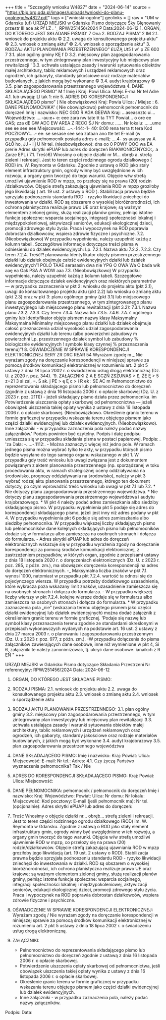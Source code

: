 +++
title = "Szczegóły wniosku W4827"
date = "2024-06-14"
source = "https://bip.brg.gda.pl/images/uploads/wnioski-do-planu-ogolnego/w4827.pdf"
tags = ["wnioski-ogolne"]
geolinks = []
raw = "UM w Gdansku (uf) URZĄD MIEJSKI w Gdańsku  Pismo dotyczące Śky Glęnowaniy przestr III ace ak Pf LZ . '_ RPW/251456/2024 P Data:2024-06-12 1. ORGAN, DO KTÓREGO JEST SKŁADANE PiŚMIO' 7 Ona 2. RODZAJ PISMA” 2 IM 2.1. wniosek do projektu aktu © 2.2. uwaga do konsultowanego projektu-aktu” © 2.3. wniosek o zmianę aktu” © 2.4. wniosek o sporządzenie aktu” 3. RODZAJ AKTU PLANOWANIA PRZESTRZENNEGO”  £UŻĄ Ut5 I   w' p ZE 600 7 3.1. plan ogólny gminy KĘ f D 3.2. miejscowy plan zagospodarowania przestrzennego, w tym zintegrowany plan inwestycyjny lub miejscowy plan rewitalizacji ' 3.3. uchwała ustalająca zasady i warunki sytuowania obiektów małej architektury, tablic reklamowych i urządzeń reklamowych oraz ogrodzeń, ich gabaryty, standardy jakościowe oraz rodzaje materiałów budowlanych, z jakich mogą być wykonane © 3.4. audyt krajobrazowy © 3.5. plan zagospodarowania przestrzennego województwa 4. DANE SKŁADAJĄCEGO PISMO” M f Imię i Kraj: Powi Ulica: Miejs E-ma Nr tel Adre 4.1. lub uwagą: Ll tak 1: nie 5. ADRES DO KORESPONDENCJI SKŁADAJĄCEGO pismo” ( Nie obowiązkowo) Kraj: Powia Ulica: / Miejsc : 6. DANE PEŁNOMOCNIKA” ( Nie obowiązkowo)  pełnomocnik pełnomocnik do doręczeń Imię i nazwisko: NEC GGÓ R AGA GEEWA Kraj: ...aseasnztc ui... Województwo: ....-au:e+ e: eee zara nw tate tt ta TYT Powiat... o ore ee GAS; zza dE GW ADC EW AREA Z RECO ŚJ Nr domu: ...... Nr lokalu: ......ume see ee see eee Miejscowość: ...-.-144:-1- 40: 8:00 rena terra tt tera Kod POCZIOWY:....- ee: se sesase see sea zataan ano tte tet E-mail (w przypadku gdy pełnomocnik posiada adres e-mail); ....4- ss auasssa ya A GŁÓ  ho, JJ  - i j U Nr tel. (nieobowiązkowo): dna oo 0 POWY OOO wa EA prerie Adres skrytki ePUAP lub adres do doręczeń BIAKWONICZNYCIO:,. a Zarze EPL i  7.1. Treść6) Wnosimy o objęcie działki nr M... obręb a. strefą zieleni i rekreacji. Jest to teren  części rodzinnego ogrodu działkowego ( ROD) im. W. Reymonta w Gdańsku. Zgodnie z ustawą o  ROD jako stały element infrastruktury gmin, ogrody winny być uwzględnione w ich rozwoju, a organy  gmin tworzyć do tego warunki. Objęcie w/w strefą umożliwi ujawnienie ROD w mpzp, co przełoży się na  prawa (20) rodzin /działkowców. Objęcie strefą zakazującą ujawniania ROD w mpzp groziłoby jego likwidacją ( art. 19 ust. 2 ustawy o ROD ). Stabilizacja prawna będzie sprzyjała podnoszeniu standardu ROD - ryzyko likwidacji zniechęci do inwestowania w działki. ROD są obszarem o wysokiej bioróżnorodności, ich ochrona planistyczna realizuje prawo UE oraz krajowe; są ważnym elementem zielonej gminy, służą realizacji planów gminy, pełniąc istotne funkcje społeczne: wsparcia socjalnego, integracji społeczności lokalnej i międzypokoleniowej, aktywizacji seniorów, edukacji ekologicznej dzieci, promocji zdrowego stylu życia. Praca i wypoczynek na ROD poprawia dobrostan działkowców, wspiera  zdrowie fizyczne i psychiczne. 7.2. (Nieobowiązkowo) W przypadku wypełnienia, należy uzupełnić każdą z kolumn tabeli. Szczegółowe informacje dotyczące treści pisma w odniesieniu do działek ewidencyjnych: Lp.  7.2.1. Nazwa aktu 7.2.2. 7.2.3. Czy teren 7.2.4. Treść?!  planowania Identyfikator objęty pismem  przestrzennego działki lub działek obejmuje całość ewidencyjnych działki lub działek  ewidencyjnych”! POLO TAAE serasasin dwa  nie YPG O OWA Wa O bada wik aaę ea Oak PSA A WOW aaa 7.3. (Nieobowiązkowo) W przypadku wypełnienia, należy uzupełnić każdą z kolumn tabeli. Szczegółowe informacje dotyczące działek ewidencyjnych oraz niektórych parametrów — w przypadku zaznaczenia w pkt 2: wniosku do projektu aktu (pkt 2.1), uwagi do konsultowanego projektu aktu (pkt 2.2) lub wniosku o zmianę aktu (pkt 2.3) oraz w pkt 3: planu ogólnego gminy (pkt 3.1) lub miejscowego planu  zagospodarowania przestrzennego, w tym zintegrowanego planu inwestycyjnego lub miejscowego planu rewitalizacji (pkt 3.2): 7.3.1. Nazwa planu 7.3.2. 7.3.3. Czy teren 7.3.4. Nazwa lub 7.3.5. 7.4.6. 7.A.7.  ogólnego gminy lub Identyfikator objęty pismem nazwy klasy Maksymalny Maksymalna Minimalny  miejscowego planu działki lub działek  obejmuje całość przeznaczenia udział wysokość udział zagospodarowania ewidencyjnych działki lub terenu (albo powierzchni zabudowy m powierzchni Lp. przestrzennego działek symbol lub zabudowy % biologicznie ewidencyjnych ! symbole klasy czynnej % przeznaczenia terenu)”!  8. OŚWIADCZENIE W SPRAWIE KORESPONDENCJI ELEKTRONICZNEJ SERY ZR DRC REAR 54 Wyrażam zgodę m _ Nie wyrażam zgody na doręczanie korespondencji w niniejszej sprawie za pomocą środków komunikacji elektronicznej w rozumieniu art. 2 pkt 5 ustawy z dnia 18 lipca 2002 r. o świadczeniu usług drogą elektroniczną (Dz. U. z 2020 r. poz. 344). '9. ZAŁĄCZNIKI Z A E SCZŃ  ZSŻUNAS > £, ŻE Ę > 5 z=21 3 si zai, =. Ś ak. j PE > ę Ę c > i R ek : SE AC m Pełnomocnictwo do reprezentowania składającego pismo lub pełnomocnictwo do doręczeń (zgodnie z ustawą z dnia 16 listopada 2006 r. o opłacie skarbowej (Dz. U. z 2023 r. poz. 2111)) - jeżeli składający pismo działa przez pełnomocnika. im Potwierdzenie uiszczenia opłaty skarbowej od pełnomocnictwa — jeżeli obowiązek uiszczenia takiej opiaty wynika z ustawy z dnia 16 listopada 2006 r. o opłacie skarbowej.  (Nieobowiązkowo. Określenie granic terenu w formie graficznej w przypadku wskazania terenu objętego pismem jako części działki ewidencyjnej lub działek ewidencyjnych.  (Nieobowiązkowo). Inne załączniki - w przypadku zaznaczenia pola należy podać nazwy załączników.' Podpis powinien być czytelny. Podpis i datę podpisu umieszcza się w przypadku składania pisma w postaci papierowej. Podpis: . 'za Dała: -.....-.1112:. - Można zaznaczyć więcej niż jedno pole. W ramach jednego pisma można wybrać tylko te akty, w przypadku których pismo będzie wysyłane do tego samego organu wskazanego w pkt 1. W przypadku gdy treść wniosku lub uwagi związana jest z dokumentem powiązanym z aktem planowania przestrzennego (np. sporządzanej w toku procedowania aktu, w ramach strategicznej oceny oddziaływania na środowisko, prognozy oddziaływania na środowisko), należy w pkt 3 wybrać rodzaj aktu planowania przestrzennego, którego ten dokument dotyczy, po czym wprowadzić treść wniosku lub uwagi w pkt 7.1 lub 7.2. * Nie dotyczy planu zagospodarowania przestrzennego województwa. * Nie dotyczy planu zagospodarowania przestrzennego województwa i audytu krajobrazowego. * W pkt 4 należy podać adres zamieszkania albo siedziby składającego pismo. W przypadku wypełnienia pkt 5 podaje się adres do korespondencji składającego pismo, jeżeli jest inny niż adres podany w pkt 4. W przypadku wypełnienia pkt 6 podaje się adres zamieszkania albo siedziby pełnomocnika. W przypadku większej liczby składających pismo lub pełnomocników dane kolejnych składających pismo lub pełnomocników dodaje się w formularzu albo zamieszcza na osobnych stronach i dołącza do formularza. - Adres skrytki ePUAP lub adres do doręczeń elektronicznych wskazuje się w przypadku wyrażenia zgody na doręczanie korespondencji za pomocą środków komunikacji elektronicznej, z zastrzeżeniem przypadków, w których organ, zgodnie z przepisami ustawy z dnia 18 listopada 2020 r. o doręczeniach elektronicznych (Dz. U. z 2023 r. poz. 285, z późn. zm.), ma obowiązek doręczenia korespondencji na adres do doręczeń elektronicznych. -_ Maksymalna liczba znaków w pkt 7.1. wynosi 1000, natomiast w przypadku pkt 7.2.4. wartość ta odnosi się do pojedynczego wiersza. W przypadku potrzeby dodatkowego uzasadnienia, które wykracza poza wskazany limit znaków, uzasadnienie zamieszcza się na osobnych stronach i dołącza do formularza. - W przypadku większej liczby wierszy w pkt 7.2.4. kolejne wiersze dodaje się w formularzu albo zamieszcza na osobnych stronach i dołącza do formularza. * W przypadku zaznaczenia pola „nie” (wskazania terenu objętego pismem jako części działki ewidencyjnej lub działek ewidencyjnych) można dodać załącznik z określeniem granic terenu w formie graficznej. 'Podaje się nazwę lub symbol klasy przeznaczenia terenu zgodnie ze standardami określonymi w przepisach wykonawczych wydanych na podstawie art. 16 ust. 2 ustawy z dnia 27 marca 2003 r. o planowaniu i zagospodarowaniu przestrzennym (Dz. U. z 2023 r. poz. 977, z późn. zm.). -W przypadku dołączenia do pisma załączników zawierających dane osobowe, inne niż wymienione w pkt 4, Si 6, załączniki te należy zanonimizować, tj. ukryć dane osobowe.  ianaikch z R EŃ "
+++

URZĄD MIEJSKI w Gdańsku
Pismo dotyczące Składania Przestrzeni
Nr referencyjny: RPW/251456/2024
Data: 2024-06-12
1. ORGAN, DO KTÓREGO JEST SKŁADANE PISMO:
2. RODZAJ PISMA:
    2.1. wniosek do projektu aktu
    2.2. uwaga do konsultowanego projektu aktu
    2.3. wniosek o zmianę aktu
    2.4. wniosek o sporządzenie aktu
3. RODZAJ AKTU PLANOWANIA PRZESTRZENNEGO:
    3.1. plan ogólny gminy
    3.2. miejscowy plan zagospodarowania przestrzennego, w tym zintegrowany plan inwestycyjny lub miejscowy plan rewitalizacji
    3.3. uchwała ustalająca zasady i warunki sytuowania obiektów małej architektury, tablic reklamowych i urządzeń reklamowych oraz ogrodzeń, ich gabaryty, standardy jakościowe oraz rodzaje materiałów budowlanych, z jakich mogą być wykonane
    3.4. audyt krajobrazowy
    3.5. plan zagospodarowania przestrzennego województwa
4. DANE SKŁADAJĄCEGO PISMO:
    Imię i nazwisko:
    Kraj:
    Powiat:
    Ulica:
    Miejscowość:
    E-mail:
    Nr tel.:
    Adres:
4.1.
Czy życzą Państwo wyznaczenia pełnomocnika?
    Tak / Nie
5. ADRES DO KORESPONDENCJI SKŁADAJĄCEGO PISMO:
    Kraj:
    Powiat:
    Ulica:
    Miejscowość:
6. DANE PEŁNOMOCNIKA:
    pełnomocnik / pełnomocnik do doręczeń
    Imię i nazwisko:
    Kraj:
    Województwo:
    Powiat:
    Ulica:
    Nr domu:
    Nr lokalu:
    Miejscowość:
    Kod pocztowy:
    E-mail (jeśli pełnomocnik ma):
    Nr tel. (opcjonalnie):
    Adres skrytki ePUAP lub adres do doręczeń:

7. Treść
    Wnosimy o objęcie działki nr... obręb... strefą zieleni i rekreacji. Jest to teren części rodzinnego ogrodu działkowego (ROD) im. W. Reymonta w Gdańsku. Zgodnie z ustawą o ROD jako stały element infrastruktury gmin, ogrody winny być uwzględnione w ich rozwoju, a organy gmin tworzyć do tego warunki. Objęcie w/w strefą umożliwi ujawnienie ROD w mpzp, co przełoży się na prawa (20) rodzin/działkowców. Objęcie strefą zakazującą ujawniania ROD w mpzp groziłoby jego likwidacją (art. 19 ust. 2 ustawy o ROD). Stabilizacja prawna będzie sprzyjała podnoszeniu standardu ROD - ryzyko likwidacji zniechęci do inwestowania w działki. ROD są obszarem o wysokiej bioróżnorodności, ich ochrona planistyczna realizuje prawo UE oraz krajowe; są ważnym elementem zielonej gminy, służą realizacji planów gminy, pełniąc istotne funkcje społeczne: wsparcia socjalnego, integracji społeczności lokalnej i międzypokoleniowej, aktywizacji seniorów, edukacji ekologicznej dzieci, promocji zdrowego stylu życia. Praca i wypoczynek na ROD poprawia dobrostan działkowców, wspiera zdrowie fizyczne i psychiczne.

8. OŚWIADCZENIE W SPRAWIE KORESPONDENCJI ELEKTRONICZNEJ:
    Wyrażam zgodę / Nie wyrażam zgody na doręczanie korespondencji w niniejszej sprawie za pomocą środków komunikacji elektronicznej w rozumieniu art. 2 pkt 5 ustawy z dnia 18 lipca 2002 r. o świadczeniu usług drogą elektroniczną.

9. ZAŁĄCZNIKI:
    - Pełnomocnictwo do reprezentowania składającego pismo lub pełnomocnictwo do doręczeń zgodnie z ustawą z dnia 16 listopada 2006 r. o opłacie skarbowej.
    - Potwierdzenie uiszczenia opłaty skarbowej od pełnomocnictwa, jeśli obowiązek uiszczenia takiej opłaty wynika z ustawy z dnia 16 listopada 2006 r. o opłacie skarbowej.
    - Określenie granic terenu w formie graficznej w przypadku wskazania terenu objętego pismem jako części działki ewidencyjnej lub działek ewidencyjnych.
    - Inne załączniki - w przypadku zaznaczenia pola, należy podać nazwy załączników.

Podpis:
Data:


